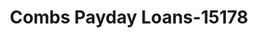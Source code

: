 ---
f_zip-code: 63640
f_state-code: MO
title: Combs Payday Loans-15178
f_phone: 573-747-0330
f_city-only: Farmington
f_address: 736 Weber Rd Farmington
f_location-unique-id: '15178'
slug: combs-payday-loans-15178
updated-on: '2024-05-30T13:46:58.046Z'
created-on: '2024-05-30T13:36:59.803Z'
published-on: '2024-05-30T13:54:32.469Z'
f_city-state: cms/city/farmington-mo.md
f_company: cms/company/combs-payday-loans.md
f_state: cms/state/missouri.md
layout: '[payday-loan].html'
tags: payday-loan
---